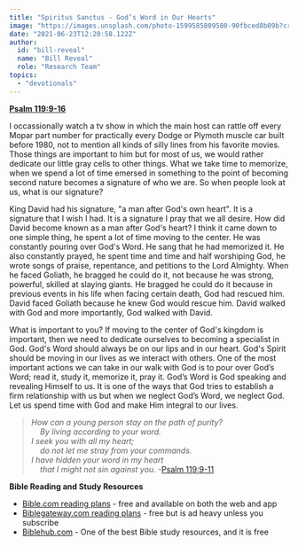 ```yaml
---
title: "Spiritus Sanctus - God’s Word in Our Hearts"
image: "https://images.unsplash.com/photo-1599585809580-90fbced8b09b?crop=entropy&cs=srgb&fm=jpg&ixid=Mnw5NjYxfDB8MXxzZWFyY2h8MTB8fFRydXRofGVufDB8fHx8MTYxODIzNjM3Mw&ixlib=rb-1.2.1&q=85"
date: "2021-06-23T12:20:58.122Z"
author:
  id: "bill-reveal"
  name: "Bill Reveal"
  role: "Research Team"
topics:
  - "devotionals"
---
```

[**Psalm 119:9-16**][psa119]

I occassionally watch a tv show in which the main host can rattle off every Mopar part number for practically every Dodge or Plymoth muscle car built before 1980, not to mention all kinds of silly lines from his favorite movies. Those things are important to him but for most of us, we would rather dedicate our little gray cells to other things. What we take time to memorize, when we spend a lot of time emersed in something to the point of becoming second nature becomes a signature of who we are. So when people look at us, what is our signature?

King David had his signature, "a man after God's own heart". It is a signature that I wish I had. It is a signature I pray that we all desire. How did David become known as a man after God's heart? I think it came down to one simple thing, he spent a lot of time moving to the center. He was constantly pouring over God's Word. He sang that he had memorized it. He also constantly prayed, he spent time and time and half worshiping God, he wrote songs of praise, repentance, and petitions to the Lord Almighty. When he faced Goliath, he bragged he could do it, not because he was strong, powerful, skilled at slaying giants. He bragged he could do it because in previous events in his life when facing certain death, God had rescued him. David faced Goliath because he knew God would rescue him. David walked with God and more importantly, God walked with David.

What is important to you? If moving to the center of God's kingdom is important, then we need to dedicate ourselves to becoming a specialist in God. God's Word should always be on our lips and in our heart. God's Spirit should be moving in our lives as we interact with others. One of the most important actions we can take in our walk with God is to pour over God’s Word; read it, study it, memorize it, pray it. God’s Word is God speaking and revealing Himself to us. It is one of the ways that God tries to establish a firm relationship with us but when we neglect God’s Word, we neglect God. Let us spend time with God and make Him integral to our lives.

> _How can a young person stay on the path of purity?   
> &nbsp;&nbsp;&nbsp;&nbsp;By living according to your word.   
> I seek you with all my heart;   
> &nbsp;&nbsp;&nbsp;&nbsp;do not let me stray from your commands.   
> I have hidden your word in my heart    
> &nbsp;&nbsp;&nbsp;&nbsp;that I might not sin against you._ -[Psalm 119:9-11][psa119]

**Bible Reading and Study Resources**

* [Bible.com reading plans][bc] - free and available on both the web and app  
* [Biblegateway.com reading plans][bg] - free but is ad heavy unless you subscribe  
* [Biblehub.com][bh] - One of the best Bible study resources, and it is free

[psa119]: https://biblehub.com/context/psalms/119-9.htm
[bc]: https://www.bible.com/reading-plans
[bg]: https://www.biblegateway.com/reading-plans/
[bh]: https://biblehub.com
